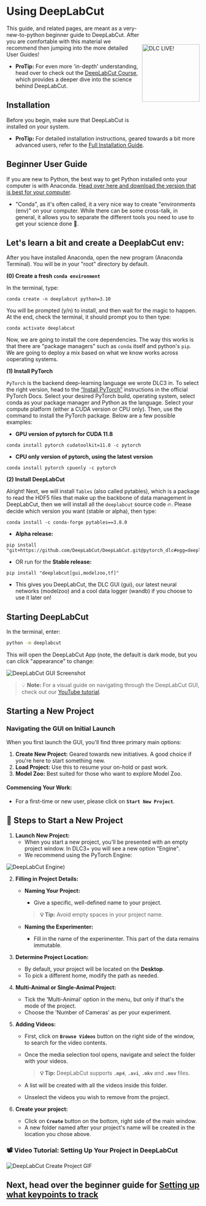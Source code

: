 # Using DeepLabCut 
<img src="https://images.squarespace-cdn.com/content/v1/57f6d51c9f74566f55ecf271/1572296495650-Y4ZTJ2XP2Z9XF1AD74VW/ke17ZwdGBToddI8pDm48kMulEJPOrz9Y8HeI7oJuXxR7gQa3H78H3Y0txjaiv_0fDoOvxcdMmMKkDsyUqMSsMWxHk725yiiHCCLfrh8O1z5QPOohDIaIeljMHgDF5CVlOqpeNLcJ80NK65_fV7S1UZiU3J6AN9rgO1lHw9nGbkYQrCLTag1XBHRgOrY8YAdXW07ycm2Trb21kYhaLJjddA/DLC_logo_blk-01.png?format=1000w" width="150" title="DLC-live" alt="DLC LIVE!" align="right" vspace = "50">

This guide, and related pages, are meant as a very-new-to-python beginner guide to DeepLabCut. After you are comfortable with this material we recommend then jumping into the more detailed User Guides!

- **ProTip:** For even more 'in-depth' understanding, head over to check out the [DeepLabCut Course](https://deeplabcut.github.io/DeepLabCut/docs/course.html), which provides a deeper dive into the science behind DeepLabCut.

## Installation

Before you begin, make sure that DeepLabCut is installed on your system.

- **ProTip:** For detailed installation instructions, geared towards a bit more advanced users, refer to the [Full Installation Guide](https://deeplabcut.github.io/DeepLabCut/docs/installation.html).

## Beginner User Guide
If you are new to Python, the best way to get Python installed onto your computer is with Anaconda. [Head over here and download the version that is best for your computer](https://www.anaconda.com/download).

- "Conda", as it's often called, it a very nice way to create "environments (env)" on your computer. While there can be some cross-talk, in general, it allows you to separate the different tools you need to use to get your science done 💪. 

## Let's learn a bit and create a DeeplabCut env:

After you have installed Anaconda, open the new program (Anaconda Terminal). You will be in your "root" directory by default. 

**(0) Create a fresh `conda environment`** 

In the terminal, type:

```
conda create -n deeplabcut python=3.10
```
You will be prompted (y/n) to install, and then wait for the magic to happen. At the end, check the terminal, it should prompt you to then type: 

```
conda activate deeplabcut
```
Now, we are going to install the core dependencies. The way this works is that there are "package managers" such as `conda` itself and python's `pip`. We are going to deploy a mix based on what we know works across ooperating systems.

**(1) Install PyTorch**

`PyTorch` is the backend deep-learning language we wrote DLC3 in. To select the right version, head to the [“Install PyTorch”](https://pytorch.org/get-started/locally/) instructions in the official PyTorch Docs. Select your desired PyTorch build, operating system, select conda as your package manager and Python as the language. Select your compute platform (either a CUDA version or CPU only). Then, use the command to install the PyTorch package. Below are a few possible examples:

- **GPU version of pytorch for CUDA 11.8**
```
conda install pytorch cudatoolkit=11.8 -c pytorch
```
- **CPU only version of pytorch, using the latest version**
```
conda install pytorch cpuonly -c pytorch
```

**(2) Install DeepLabCut** 

Alright! Next, we will install `Tables` (also called pytables), which is a package to read the HDF5 files that make up the backbone of data management in DeepLabCut, then we will install all the `deeplabcut` source code 🔥. Please decide which version you want (stable or alpha), then type: 

```
conda install -c conda-forge pytables==3.8.0
```

- **Alpha release:**
```
pip install "git+https://github.com/DeepLabCut/DeepLabCut.git@pytorch_dlc#egg=deeplabcut[gui,modelzoo,wandb]"
```
- OR run for the **Stable release:**
```
pip install "deeplabcut[gui,modelzoo,tf]"
```
- This gives you DeepLabCut, the DLC GUI (gui), our latest neural networks (modelzoo) and a cool data logger (wandb) if you choose to use it later on!

## Starting DeepLabCut

In the terminal, enter:
```bash
python -m deeplabcut
```
This will open the DeepLabCut App (note, the default is dark mode, but you can click "appearance" to change:

![DeepLabCut GUI Screenshot](https://images.squarespace-cdn.com/content/v1/57f6d51c9f74566f55ecf271/1717779625875-5UHPC367I293CBSP8CT6/GUI-screenshot.png?format=500w)

> 💡 **Note:** For a visual guide on navigating through the DeepLabCut GUI, check out our [YouTube tutorial](https://www.youtube.com/watch?v=tr3npnXWoD4).

## Starting a New Project

### Navigating the GUI on Initial Launch

When you first launch the GUI, you'll find three primary main options:

1. **Create New Project:** Geared towards new initiatives. A good choice if you're here to start something new.
2. **Load Project:** Use this to resume your on-hold or past work.
3. **Model Zoo:** Best suited for those who want to explore Model Zoo.

#### Commencing Your Work:

- For a first-time or new user, please click on **`Start New Project`**.

## 🐾 Steps to Start a New Project

1. **Launch New Project:**
   - When you start a new project, you'll be presented with an empty project window. In DLC3+ you will see a new option "Engine".
   - We recommend using the PyTorch Engine:
  
 ![DeepLabCut Engine](https://images.squarespace-cdn.com/content/v1/57f6d51c9f74566f55ecf271/1717780414978-17LOVBUJ8JR102QVSFDY/Screen+Shot+2024-06-07+at+7.13.14+PM.png?format=1500w))

2. **Filling in Project Details:**
   - **Naming Your Project:**
     - Give a specific, well-defined name to your project.
      
      > **💡 Tip:** Avoid empty spaces in your project name.

   - **Naming the Experimenter:**
     - Fill in the name of the experimenter. This part of the data remains immutable.

3. **Determine Project Location:** 
   - By default, your project will be located on the **Desktop**.
   - To pick a different home, modify the path as needed.

4. **Multi-Animal or Single-Animal Project:**
   - Tick the 'Multi-Animal' option in the menu, but only if that's the mode of the project.
   - Choose the 'Number of Cameras' as per your experiment.

5. **Adding Videos:**
   - First, click on **`Browse Videos`** button on the right side of the window, to search for the video contents.
   - Once the media selection tool opens, navigate and select the folder with your videos.
     
     > **💡 Tip:** DeepLabCut supports **`.mp4`**, **`.avi`**, **`.mkv`** and **`.mov`** files.
   - A list will be created with all the videos inside this folder.
   - Unselect the videos you wish to remove from the project.
     
6. **Create your project:**
   - Click on **`Create`** button on the bottom, right side of the main window.
   - A new folder named after your project's name will be created in the location you chose above.
     

### 📽 Video Tutorial: Setting Up Your Project in DeepLabCut

![DeepLabCut Create Project GIF](https://images.squarespace-cdn.com/content/v1/57f6d51c9f74566f55ecf271/1717779616437-30U5RFYV0OY6ACGDG7F4/create-project.gif?format=500w)

## Next, head over the beginner guide for [Setting up what keypoints to track](https://deeplabcut.github.io/DeepLabCut/docs/manage-project)
